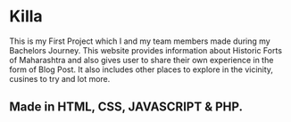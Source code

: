 # Killa

This is my First Project which I and my team members made during my Bachelors Journey. This website provides information about Historic Forts of Maharashtra and also gives user to share their own experience in the form of Blog Post. 
It also includes other places to explore in the vicinity, cusines to try and lot more.

## Made in HTML, CSS, JAVASCRIPT & PHP.
